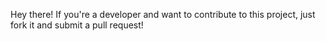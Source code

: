 Hey there! If you're a developer and want to contribute to this project, just fork it and submit a pull request!
